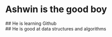 <h1> Ashwin is the good boy</h1>
## He is learning Github <br>
## He is good at data structures and algorithms
